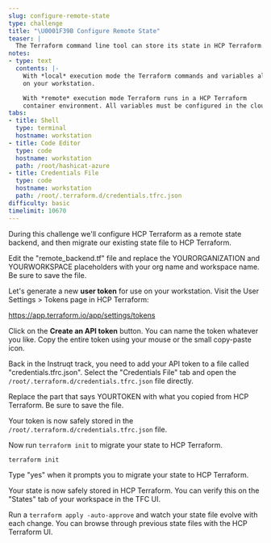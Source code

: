 ```yaml
---
slug: configure-remote-state
type: challenge
title: "\U0001F39B️ Configure Remote State"
teaser: |
  The Terraform command line tool can store its state in HCP Terraform. All that is required is a user token.
notes:
- type: text
  contents: |-
    With *local* execution mode the Terraform commands and variables all remain
    on your workstation.

    With *remote* execution mode Terraform runs in a HCP Terraform
    container environment. All variables must be configured in the cloud environment with this method.
tabs:
- title: Shell
  type: terminal
  hostname: workstation
- title: Code Editor
  type: code
  hostname: workstation
  path: /root/hashicat-azure
- title: Credentials File
  type: code
  hostname: workstation
  path: /root/.terraform.d/credentials.tfrc.json
difficulty: basic
timelimit: 10670
---
```

During this challenge we'll configure HCP Terraform as a remote state backend, and then migrate our existing state file to HCP Terraform.

Edit the "remote_backend.tf" file and replace the YOURORGANIZATION and YOURWORKSPACE placeholders with your org name and workspace name. Be sure to save the file.

Let's generate a new **user token** for use on your workstation. Visit the User Settings > Tokens page in HCP Terraform:

https://app.terraform.io/app/settings/tokens

Click on the **Create an API token** button. You can name the token whatever you like. Copy the entire token using your mouse or the small copy-paste icon.

Back in the Instruqt track, you need to add your API token to a file called "credentials.tfrc.json". Select the "Credentials File" tab and open the `/root/.terraform.d/credentials.tfrc.json` file directly.

Replace the part that says YOURTOKEN with what you copied from HCP Terraform. Be sure to save the file.

Your token is now safely stored in the `/root/.terraform.d/credentials.tfrc.json` file.

Now run `terraform init` to migrate your state to HCP Terraform.

```
terraform init
```

Type "yes" when it prompts you to migrate your state to HCP Terraform.

Your state is now safely stored in HCP Terraform. You can verify this on the "States" tab of your workspace in the TFC UI.

Run a `terraform apply -auto-approve` and watch your state file evolve with each change. You can browse through previous state files with the HCP Terraform UI.